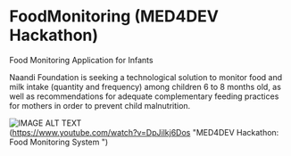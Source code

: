 # FoodMonitoring (MED4DEV Hackathon)
Food Monitoring Application for Infants 

Naandi Foundation is seeking a technological solution to monitor food and milk intake (quantity and frequency) among children 6 to 8 months old, as well as recommendations for adequate complementary feeding practices for mothers in order to prevent child malnutrition.



![IMAGE ALT TEXT](https://img.youtube.com/vi/DpJilkj6Dos/0.jpg)
<br/>
(https://www.youtube.com/watch?v=DpJilkj6Dos "MED4DEV Hackathon: Food Monitoring System ")



